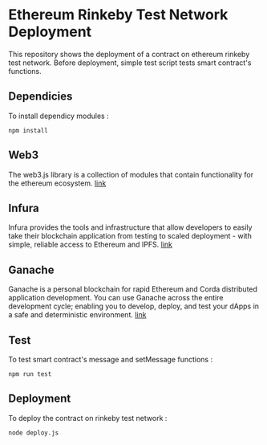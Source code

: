 # Ethereum Rinkeby Test Network Deployment

This repository shows the deployment of a contract on ethereum rinkeby test network. Before deployment, simple test script tests smart contract's functions.


Dependicies
------
To install dependicy modules :

``` mark
npm install
```

Web3
---
The web3.js library is a collection of modules that contain functionality for the ethereum ecosystem. [link](https://web3js.readthedocs.io/en/v1.2.11/getting-started.html)

Infura
------

Infura provides the tools and infrastructure that allow developers to easily take their blockchain application from testing to scaled deployment - with simple, reliable access to Ethereum and IPFS. [link](https://infura.io/faq)

Ganache
-------
Ganache is a personal blockchain for rapid Ethereum and Corda distributed application development. You can use Ganache across the entire development cycle; enabling you to develop, deploy, and test your dApps in a safe and deterministic environment. [link](https://trufflesuite.com/docs/ganache/overview#:~:text=Ganache%20is%20a%20personal%20blockchain,flavors%3A%20a%20UI%20and%20CLI.)



Test
----
To test smart contract's message and setMessage functions :
``` mark
npm run test
```

Deployment
---------
To deploy the contract on rinkeby test network : 
``` mark
node deploy.js
```



